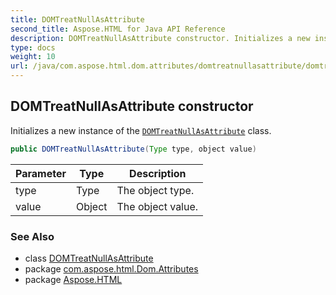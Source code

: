 ```yaml
---
title: DOMTreatNullAsAttribute
second_title: Aspose.HTML for Java API Reference
description: DOMTreatNullAsAttribute constructor. Initializes a new instance of the DOMTreatNullAsAttribute class
type: docs
weight: 10
url: /java/com.aspose.html.dom.attributes/domtreatnullasattribute/domtreatnullasattribute/
---
```

## DOMTreatNullAsAttribute constructor

Initializes a new instance of the [`DOMTreatNullAsAttribute`](../) class.

```java
public DOMTreatNullAsAttribute(Type type, object value)
```

| Parameter | Type | Description |
| --- | --- | --- |
| type | Type | The object type. |
| value | Object | The object value. |

### See Also

* class [DOMTreatNullAsAttribute](../)
* package [com.aspose.html.Dom.Attributes](../../domtreatnullasattribute/)
* package [Aspose.HTML](../../../)
